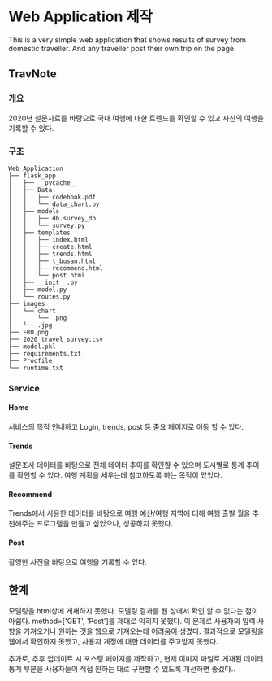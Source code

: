 # Web Application 제작

This is a very simple web application that shows results of survey from domestic traveller. And any traveller post their own trip on the page.

## TravNote
### 개요 
2020년 설문자료를 바탕으로 국내 여행에 대한 트렌드를 확인할 수 있고
자신의 여행을 기록할 수 있다.

### 구조
    Web_Application
    ├── flask_app
    │   ├── __pycache__
    │   ├── Data
    │   │   ├── codebook.pdf
    │   │   └── data_chart.py
    │   ├── models
    │   │   ├── db.survey_db
    │   │   └── survey.py
    │   ├── templates
    │   │   ├── index.html
    │   │   ├── create.html
    │   │   ├── trends.html
    │   │   ├── t_busan.html
    │   │   ├── recommend.html
    │   │   └── post.html
    │   ├── __init__.py
    │   ├── model.py
    │   └── routes.py
    ├── images
    │   └── chart
    │       └── .png
    │   └── .jpg
    ├── ERD.png
    ├── 2020_travel_survey.csv
    ├── model.pkl
    ├── requirements.txt
    ├── Procfile
    └── runtime.txt

### Service
#### Home
서비스의 목적 안내하고
Login, trends, post 등 중요 페이지로 이동 할 수 있다.

#### Trends
설문조사 데이터를 바탕으로 전체 데이터 추이를 확인할 수 있으며
도시별로 통계 추이를 확인할 수 있다.
여행 계획을 세우는데 참고하도록 하는 목적이 있었다.

#### Recommend
Trends에서 사용한 데이터를 바탕으로 
여행 예산/여행 지역에 대해 여행 출발 월을 추천해주는 프로그램을 만들고 싶었으나,
성공하지 못했다.

#### Post
촬영한 사진을 바탕으로 여행을 기록할 수 있다.


## 한계
모델링을 html상에 게재하지 못했다.
모델링 결과를 웹 상에서 확인 할 수 없다는 점이 아쉽다.
method=['GET', 'Post']를 제대로 익히지 못했다.
이 문제로 사용자의 입력 사항을 가져오거나 원하는 것을 웹으로 가져오는데 어려움이 생겼다.
결과적으로 모델링을 웹에서 확인하지 못했고, 사용자 계정에 대한 데이터를 주고받지 못했다.

추가로, 추후 업데이트 시 포스팅 페이지를 제작하고,
현제 이미지 파일로 게재된 데이터 통계 부분을
사용자들이 직접 원하는 대로 구현할 수 있도록 개선하면 좋겠다..
